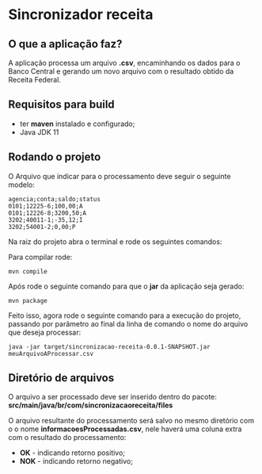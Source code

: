 # Sincronizador receita
## O que a aplicação faz?
A aplicação processa um arquivo **.csv**, encaminhando os dados para o Banco Central e gerando
um novo arquivo com o resultado obtido da Receita Federal.
## Requisitos para build
- ter **maven** instalado e configurado;
- Java JDK 11

## Rodando o projeto
O Arquivo que indicar para o processamento deve seguir o seguinte modelo:
```
agencia;conta;saldo;status
0101;12225-6;100,00;A
0101;12226-8;3200,50;A
3202;40011-1;-35,12;I
3202;54001-2;0,00;P
```
Na raiz do projeto abra o terminal e rode os seguintes comandos:

Para compilar rode:
```
mvn compile
```

Após rode o seguinte comando para que o **jar** da aplicação seja gerado:
```
mvn package
```

Feito isso, agora rode o seguinte comando para a execução do projeto, passando por parâmetro ao final da linha 
de comando o nome do arquivo que deseja processar:
```
java -jar target/sincronizacao-receita-0.0.1-SNAPSHOT.jar meuArquivoAProcessar.csv
```
## Diretório de arquivos
O arquivo a ser processado deve ser inserido dentro do pacote:
**src/main/java/br/com/sincronizacaoreceita/files** 

O arquivo resultante do processamento será salvo no mesmo diretório com o o nome **informacoesProcessadas.csv**, nele haverá uma coluna extra com o resultado do processamento:
- **OK** - indicando retorno positivo;
- **NOK** - indicando retorno negativo;
